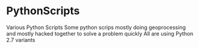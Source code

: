 PythonScripts
=============

Various Python Scripts
Some python scrips mostly doing geoprocessing and mostly hacked together to solve a problem quickly
All are using Python 2.7 variants
